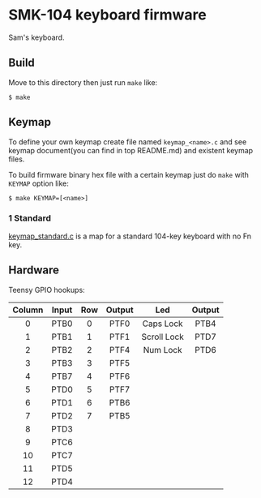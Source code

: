 SMK-104 keyboard firmware
=========================

Sam's keyboard.

## Build
Move to this directory then just run `make` like:

    $ make


## Keymap
To define your own keymap create file named `keymap_<name>.c` and see keymap document(you can find in top README.md) and existent keymap files.

To build firmware binary hex file with a certain keymap just do `make` with `KEYMAP` option like:

    $ make KEYMAP=[<name>]


### 1  Standard
[keymap_standard.c](keymap_standard.c) is a map for a standard 104-key keyboard with no Fn key.


## Hardware

Teensy GPIO hookups:

| Column | Input | Row | Output | Led | Output |
|:------:|:-----:|:---:|:------:|:---:|:------:|
| 0 | PTB0 | 0 | PTF0 | Caps Lock | PTB4 |
| 1 | PTB1 | 1 | PTF1 | Scroll Lock | PTD7 |
| 2 | PTB2 | 2 | PTF4 | Num Lock | PTD6 |
| 3 | PTB3 | 3 | PTF5 | | |
| 4 | PTB7 | 4 | PTF6 | | |
| 5 | PTD0 | 5 | PTF7 | | |
| 6 | PTD1 | 6 | PTB6 | | |
| 7 | PTD2 | 7 | PTB5 | | |
| 8 | PTD3 | | | | |
| 9 | PTC6 | | | | |
| 10 | PTC7 | | | | |
| 11 | PTD5 | | | | |
| 12 | PTD4 | | | | |
